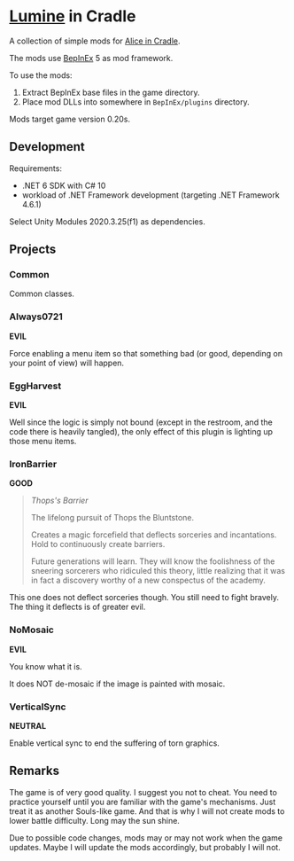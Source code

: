 # [Lumine](https://genshin-impact.fandom.com/wiki/Traveler) in Cradle

A collection of simple mods for [Alice in Cradle](https://fantia.jp/fanclubs/24531).

The mods use [BepInEx](https://github.com/BepInEx/BepInEx) 5 as mod framework.

To use the mods:

1. Extract BepInEx base files in the game directory.
2. Place mod DLLs into somewhere in `BepInEx/plugins` directory.

Mods target game version 0.20s.

## Development

Requirements:

- .NET 6 SDK with C# 10
- workload of .NET Framework development (targeting .NET Framework 4.6.1)

Select Unity Modules 2020.3.25(f1) as dependencies.

## Projects

### Common

Common classes.

### Always0721

**EVIL**

Force enabling a menu item so that something bad (or good, depending on your point of view) will happen.

### EggHarvest

**EVIL**

Well since the logic is simply not bound (except in the restroom, and the code there is heavily tangled),
the only effect of this plugin is lighting up those menu items.

### IronBarrier

**GOOD**

> *Thops's Barrier*
>
> The lifelong pursuit of Thops the Bluntstone.
>
> Creates a magic forcefield that deflects sorceries and incantations.
> Hold to continuously create barriers.
>
> Future generations will learn. They will know the foolishness of
> the sneering sorcerers who ridiculed this theory, little realizing
> that it was in fact a discovery worthy of a new conspectus of the
> academy.

This one does not deflect sorceries though. You still need to fight bravely. The thing it deflects
is of greater evil.

### NoMosaic

**EVIL**

You know what it is.

It does NOT de-mosaic if the image is painted with mosaic.

### VerticalSync

**NEUTRAL**

Enable vertical sync to end the suffering of torn graphics.

## Remarks

The game is of very good quality. I suggest you not to cheat. You need to practice yourself until you are
familiar  with the game's mechanisms. Just treat it as another Souls-like game. And that is why I will not
create mods to lower battle difficulty. Long may the sun shine.

Due to possible code changes, mods may or may not work when the game updates.
Maybe I will update the mods accordingly, but probably I will not.
